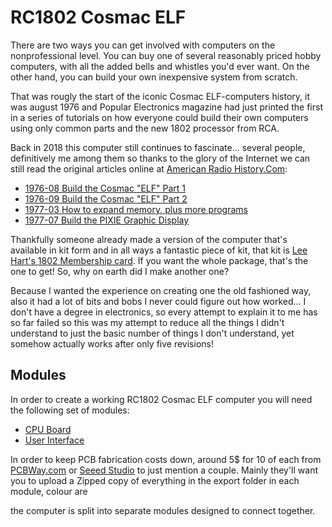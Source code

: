 # RC1802 Cosmac ELF

There are two ways you can get involved with computers on the nonprofessional
level. You can buy one of several reasonably priced hobby computers, with all
the added bells and whistles you'd ever want. On the other hand, you can build
your own inexpensive system from scratch.

That was rougly the start of the iconic Cosmac ELF-computers history, it was
august 1976 and Popular Electronics magazine had just printed the first in
a series of tutorials on how everyone could build their own computers using
only common parts and the new 1802 processor from RCA.

Back in 2018 this computer still continues to fascinate... several people,
definitively me among them so thanks to the glory of the Internet we can still
read the original articles online at [American Radio History.Com](https://www.americanradiohistory.com/Popular-Electronics-Guide.htm):
- [1976-08 Build the Cosmac "ELF" Part 1](https://www.americanradiohistory.com/Archive-Poptronics/70s/1976/Poptronics-1976-08.pdf)
- [1976-09 Build the Cosmac "ELF" Part 2](https://www.americanradiohistory.com/Archive-Poptronics/70s/1976/Poptronics-1976-09.pdf)
- [1977-03 How to expand memory, plus more programs](https://www.americanradiohistory.com/Archive-Poptronics/70s/1977/Poptronics-1977-03.pdf)
- [1977-07 Build the PIXIE Graphic Display](https://www.americanradiohistory.com/Archive-Poptronics/70s/1977/Poptronics-1977-07.pdf)

Thankfully someone already made a version of the computer that's available in
kit form and in all ways a fantastic piece of kit, that kit is [Lee Hart's 1802
Membership card](http://www.sunrise-ev.com/membershipcard.htm). If you want the
whole package, that's the one to get! So, why on earth did I make another one?

Because I wanted the experience on creating one the old fashioned way, also it
had a lot of bits and bobs I never could figure out how worked... I don't have
a degree in electronics, so every attempt to explain it to me has so far failed
so this was my attempt to reduce all the things I didn't understand to just the
basic number of things I don't understand, yet somehow actually works after only
five revisions!

## Modules
In order to create a working RC1802 Cosmac ELF computer you will need the
following set of modules:
- [CPU Board](https://github.com/tebl/RC1802-Cosmac-ELF/tree/master/RC1802%20CPU)
- [User Interface](https://github.com/tebl/RC1802-Cosmac-ELF/tree/master/RC1802%20UI)

In order to keep PCB fabrication costs down, around 5$ for 10 of each from [PCBWay.com](https://www.pcbway.com/member/order/orderonline.aspx) or
[Seeed Studio](https://www.seeedstudio.com/fusion_pcb.html) to just mention a 
couple. Mainly they'll want you to upload a Zipped copy of everything in the
export folder in each module, colour are 

the computer is split into separate modules designed to connect
together.
